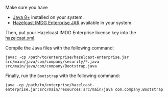Make sure you have
* [Java 8+](https://www.java.com/en/download/) installed on your system.
* [Hazelcast IMDG Enterprise JAR](https://hazelcast.com/download/) available in your system.

Then, put your Hazelcast IMDG Enterprise license key into the [hazelcast.xml](src/main/resources/hazelcast.xml).

Compile the Java files with the following command:

```
javac -cp /path/to/enterprise/hazelcast-enterprise.jar src/main/java/com/company/security/*.java src/main/java/com/company/Bootstrap.java
```

Finally, run the `Bootstrap` with the following command:

```
java -cp /path/to/enterprise/hazelcast-enterprise.jar:src/main/resources:src/main/java com.company.Bootstrap
```
